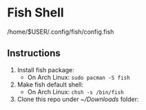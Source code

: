 # Fish Shell

/home/$USER/.config/fish/config.fish

## Instructions

1. Install fish package: 
   - On Arch Linux: `sudo pacman -S fish`
2. Make fish default shell:
   - On Arch Linux: `chsh -s /bin/fish`
3. Clone this repo under *~/Downloads* folder: 
